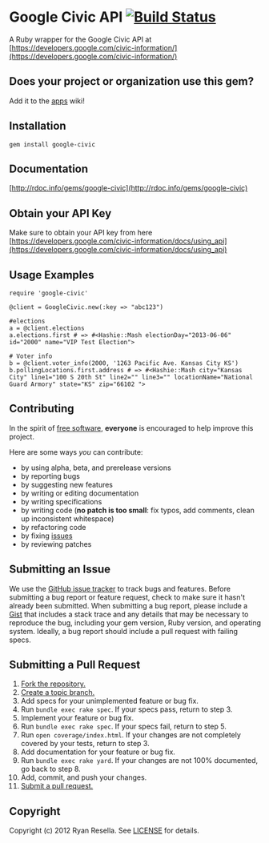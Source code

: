 # Google Civic API [![Build Status](https://secure.travis-ci.org/ryanatwork/google-civic.png)](http://travis-ci.org/ryanatwork/google-civic)
A Ruby wrapper for the Google Civic API at
[https://developers.google.com/civic-information/](https://developers.google.com/civic-information/)

## Does your project or organization use this gem?
Add it to the [apps](http://github.com/ryanatwork/google-civic/wiki/apps) wiki!

## Installation
    gem install google-civic

## Documentation
[http://rdoc.info/gems/google-civic](http://rdoc.info/gems/google-civic)

## Obtain your API Key
Make sure to obtain your API key from here [https://developers.google.com/civic-information/docs/using_api](https://developers.google.com/civic-information/docs/using_api)


## Usage Examples
    require 'google-civic'

    @client = GoogleCivic.new(:key => "abc123")

    #elections
    a = @client.elections
    a.elections.first # => #<Hashie::Mash electionDay="2013-06-06" id="2000" name="VIP Test Election">

    # Voter info
    b = @client.voter_info(2000, '1263 Pacific Ave. Kansas City KS')
    b.pollingLocations.first.address # => #<Hashie::Mash city="Kansas City" line1="100 S 20th St" line2="" line3="" locationName="National Guard Armory" state="KS" zip="66102 ">

## Contributing
In the spirit of [free software][free-sw], **everyone** is encouraged to help improve
this project.

[free-sw]: http://www.fsf.org/licensing/essays/free-sw.html

Here are some ways *you* can contribute:

* by using alpha, beta, and prerelease versions
* by reporting bugs
* by suggesting new features
* by writing or editing documentation
* by writing specifications
* by writing code (**no patch is too small**: fix typos, add comments, clean up
  inconsistent whitespace)
* by refactoring code
* by fixing [issues][]
* by reviewing patches

[issues]: http://github.com/ryanatwork/google-civic/issues

## Submitting an Issue
We use the [GitHub issue tracker][issues] to track bugs and features. Before
submitting a bug report or feature request, check to make sure it hasn't
already been submitted. When submitting a bug report, please include a [Gist][]
that includes a stack trace and any details that may be necessary to reproduce
the bug, including your gem version, Ruby version, and operating system.
Ideally, a bug report should include a pull request with failing specs.

[gist]: https://gist.github.com/

## Submitting a Pull Request
1. [Fork the repository.][fork]
2. [Create a topic branch.][branch]
3. Add specs for your unimplemented feature or bug fix.
4. Run `bundle exec rake spec`. If your specs pass, return to step 3.
5. Implement your feature or bug fix.
6. Run `bundle exec rake spec`. If your specs fail, return to step 5.
7. Run `open coverage/index.html`. If your changes are not completely covered
   by your tests, return to step 3.
8. Add documentation for your feature or bug fix.
9. Run `bundle exec rake yard`. If your changes are not 100% documented, go
   back to step 8.
10. Add, commit, and push your changes.
11. [Submit a pull request.][pr]

[fork]: http://help.github.com/fork-a-repo/
[branch]: http://learn.github.com/p/branching.html
[pr]: http://help.github.com/send-pull-requests/

## Copyright
Copyright (c) 2012 Ryan Resella. See [LICENSE][] for details.

[license]: https://github.com/ryanatwork/google-civic/blob/master/LICENSE.md

